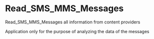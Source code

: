 # Read_SMS_MMS_Messages

Read_SMS_MMS_Messages all information from content providers

Application only for the purpose of analyzing the data of the messages
